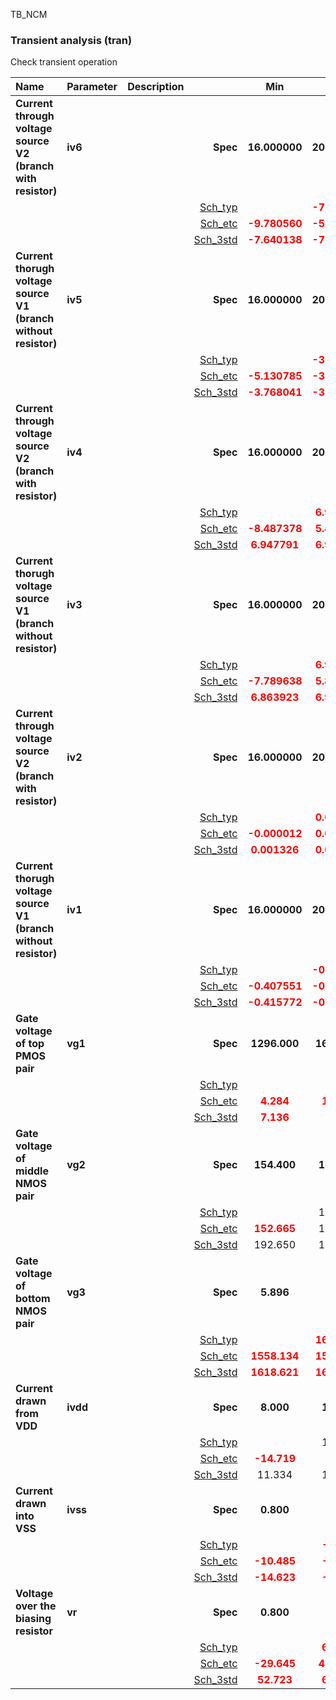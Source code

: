 TB_NCM

### Transient analysis (tran)

Check transient operation



|**Name**|**Parameter**|**Description**| |**Min**|**Typ**|**Max**| Unit|
|:---|:---|:---|---:|:---:|:---:|:---:| ---:|
|**Current through voltage source V2 (branch with resistor)**|**iv6** || **Spec**  | **16.000000** | **20.000000** | **24.000000** | **nA** |
| | | |<a href='results/tran_Sch_typical.html'>Sch_typ</a>| | <span style='color:red'>**-7.613241**</span> |  | |
| | | |<a href='results/tran_Sch_etc.html'>Sch_etc</a>|<span style='color:red'>**-9.780560**</span> | <span style='color:red'>**-5.760936**</span> | <span style='color:red'>**10.000410**</span> | |
| | | |<a href='results/tran_Sch_mc.html'>Sch_3std</a>|<span style='color:red'>**-7.640138**</span> | <span style='color:red'>**-7.610648**</span> | <span style='color:red'>**-7.581158**</span> | |
|**Current thorugh voltage source V1 (branch without resistor)**|**iv5** || **Spec**  | **16.000000** | **20.000000** | **24.000000** | **nA** |
| | | |<a href='results/tran_Sch_typical.html'>Sch_typ</a>| | <span style='color:red'>**-3.755428**</span> |  | |
| | | |<a href='results/tran_Sch_etc.html'>Sch_etc</a>|<span style='color:red'>**-5.130785**</span> | <span style='color:red'>**-3.687883**</span> | <span style='color:red'>**4.718626**</span> | |
| | | |<a href='results/tran_Sch_mc.html'>Sch_3std</a>|<span style='color:red'>**-3.768041**</span> | <span style='color:red'>**-3.756015**</span> | <span style='color:red'>**-3.743990**</span> | |
|**Current through voltage source V2 (branch with resistor)**|**iv4** || **Spec**  | **16.000000** | **20.000000** | **24.000000** | **nA** |
| | | |<a href='results/tran_Sch_typical.html'>Sch_typ</a>| | <span style='color:red'>**6.975442**</span> |  | |
| | | |<a href='results/tran_Sch_etc.html'>Sch_etc</a>|<span style='color:red'>**-8.487378**</span> | <span style='color:red'>**5.439160**</span> | <span style='color:red'>**9.299643**</span> | |
| | | |<a href='results/tran_Sch_mc.html'>Sch_3std</a>|<span style='color:red'>**6.947791**</span> | <span style='color:red'>**6.973794**</span> | <span style='color:red'>**6.999796**</span> | |
|**Current thorugh voltage source V1 (branch without resistor)**|**iv3** || **Spec**  | **16.000000** | **20.000000** | **24.000000** | **nA** |
| | | |<a href='results/tran_Sch_typical.html'>Sch_typ</a>| | <span style='color:red'>**6.914105**</span> |  | |
| | | |<a href='results/tran_Sch_etc.html'>Sch_etc</a>|<span style='color:red'>**-7.789638**</span> | <span style='color:red'>**5.876644**</span> | <span style='color:red'>**8.971975**</span> | |
| | | |<a href='results/tran_Sch_mc.html'>Sch_3std</a>|<span style='color:red'>**6.863923**</span> | <span style='color:red'>**6.910006**</span> | <span style='color:red'>**6.956089**</span> | |
|**Current through voltage source V2 (branch with resistor)**|**iv2** || **Spec**  | **16.000000** | **20.000000** | **24.000000** | **nA** |
| | | |<a href='results/tran_Sch_typical.html'>Sch_typ</a>| | <span style='color:red'>**0.001963**</span> |  | |
| | | |<a href='results/tran_Sch_etc.html'>Sch_etc</a>|<span style='color:red'>**-0.000012**</span> | <span style='color:red'>**0.029187**</span> | <span style='color:red'>**0.280467**</span> | |
| | | |<a href='results/tran_Sch_mc.html'>Sch_3std</a>|<span style='color:red'>**0.001326**</span> | <span style='color:red'>**0.001987**</span> | <span style='color:red'>**0.002648**</span> | |
|**Current thorugh voltage source V1 (branch without resistor)**|**iv1** || **Spec**  | **16.000000** | **20.000000** | **24.000000** | **nA** |
| | | |<a href='results/tran_Sch_typical.html'>Sch_typ</a>| | <span style='color:red'>**-0.413550**</span> |  | |
| | | |<a href='results/tran_Sch_etc.html'>Sch_etc</a>|<span style='color:red'>**-0.407551**</span> | <span style='color:red'>**-0.363608**</span> | <span style='color:red'>**0.366350**</span> | |
| | | |<a href='results/tran_Sch_mc.html'>Sch_3std</a>|<span style='color:red'>**-0.415772**</span> | <span style='color:red'>**-0.413562**</span> | <span style='color:red'>**-0.411352**</span> | |
|**Gate voltage of top PMOS pair**|**vg1** || **Spec**  | **1296.000** | **1620.000** | **1944.000** | **mV** |
| | | |<a href='results/tran_Sch_typical.html'>Sch_typ</a>| | <span style='color:red'>**7.370**</span> |  | |
| | | |<a href='results/tran_Sch_etc.html'>Sch_etc</a>|<span style='color:red'>**4.284**</span> | <span style='color:red'>**11.265**</span> | <span style='color:red'>**31.949**</span> | |
| | | |<a href='results/tran_Sch_mc.html'>Sch_3std</a>|<span style='color:red'>**7.136**</span> | <span style='color:red'>**7.374**</span> | <span style='color:red'>**7.613**</span> | |
|**Gate voltage of middle NMOS pair**|**vg2** || **Spec**  | **154.400** | **193.000** | **231.600** | **mV** |
| | | |<a href='results/tran_Sch_typical.html'>Sch_typ</a>| | 193.195 |  | |
| | | |<a href='results/tran_Sch_etc.html'>Sch_etc</a>|<span style='color:red'>**152.665**</span> | 175.286 | 207.617 | |
| | | |<a href='results/tran_Sch_mc.html'>Sch_3std</a>|192.650 | 193.156 | 193.661 | |
|**Gate voltage of bottom NMOS pair**|**vg3** || **Spec**  | **5.896** | **7.370** | **8.844** | **mV** |
| | | |<a href='results/tran_Sch_typical.html'>Sch_typ</a>| | <span style='color:red'>**1620.220**</span> |  | |
| | | |<a href='results/tran_Sch_etc.html'>Sch_etc</a>|<span style='color:red'>**1558.134**</span> | <span style='color:red'>**1598.237**</span> | <span style='color:red'>**1659.914**</span> | |
| | | |<a href='results/tran_Sch_mc.html'>Sch_3std</a>|<span style='color:red'>**1618.621**</span> | <span style='color:red'>**1620.040**</span> | <span style='color:red'>**1621.458**</span> | |
|**Current drawn from VDD**|**ivdd** || **Spec**  | **8.000** | **10.000** | **12.000** | **nA** |
| | | |<a href='results/tran_Sch_typical.html'>Sch_typ</a>| | 11.369 |  | |
| | | |<a href='results/tran_Sch_etc.html'>Sch_etc</a>|<span style='color:red'>**-14.719**</span> | 9.574 | <span style='color:red'>**14.911**</span> | |
| | | |<a href='results/tran_Sch_mc.html'>Sch_3std</a>|11.334 | 11.367 | 11.399 | |
|**Current drawn into VSS**|**ivss** || **Spec**  | **0.800** | **1.000** | **1.200** | **fA** |
| | | |<a href='results/tran_Sch_typical.html'>Sch_typ</a>| | <span style='color:red'>**-3.846**</span> |  | |
| | | |<a href='results/tran_Sch_etc.html'>Sch_etc</a>|<span style='color:red'>**-10.485**</span> | <span style='color:red'>**-5.617**</span> | <span style='color:red'>**4.912**</span> | |
| | | |<a href='results/tran_Sch_mc.html'>Sch_3std</a>|<span style='color:red'>**-14.623**</span> | <span style='color:red'>**-0.814**</span> | <span style='color:red'>**12.995**</span> | |
|**Voltage over the biasing resistor**|**vr** || **Spec**  | **0.800** | **1.000** | **1.200** | **nV** |
| | | |<a href='results/tran_Sch_typical.html'>Sch_typ</a>| | <span style='color:red'>**62.343**</span> |  | |
| | | |<a href='results/tran_Sch_etc.html'>Sch_etc</a>|<span style='color:red'>**-29.645**</span> | <span style='color:red'>**483.071**</span> | <span style='color:red'>**4711.163**</span> | |
| | | |<a href='results/tran_Sch_mc.html'>Sch_3std</a>|<span style='color:red'>**52.723**</span> | <span style='color:red'>**62.815**</span> | <span style='color:red'>**72.908**</span> | |

